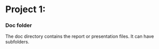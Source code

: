# Project 1: 
### Doc folder

The doc directory contains the report or presentation files. It can have subfolders.  
